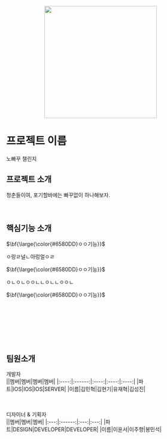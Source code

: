 <p align="center">
<img src="https://github.com/3rd-PARD-iOS-PART/iOS_JaeHyeokYoo/assets/103707692/e9e4b3b4-9da2-4d3b-bbc0-06b983509b52.JPG" height="300px" width="300px">


# 프로젝트 이름
노빠꾸 챌린지
## 프로젝트 소개
청춘들이여, 포기할바에는 빠꾸없이 하나해보자.
<br/><br/><br/>

## 핵심기능 소개
<p>$\bf{\large{\color{#6580DD}ㅇㅇ기능}}$</p>
ㅇ랑ㄹ널ㄴ아렁얼ㅇㄹ
<p>$\bf{\large{\color{#6580DD}ㅇㅇ기능}}$</p>
ㅇㄴㅇㄴㅇㅇㄴㄴㅇㄴㄴㅇㅇㄴ
<p>$\bf{\large{\color{#6580DD}ㅇㅇ기능}}$</p>



<br/><br/><br/><br/><br/><br/>


## 팀원소개
개발자
<br/>
||멤버|멤버|멤버|멤버|
|:----:|:------:|:----:|:----:|:----:|
|파트|IOS|IOS|IOS|SERVER|
|이름|김민혁|김현기|유재혁|김성진|


<br/><br/>
디자이너 & 기획자
<br/>
||멤버|멤버|멤버|
|:---:|:------:|:---:|:---:|
|파트|DESIGN|DEVELOPER|DEVELOPER|
|이름|이윤서|이주향|봉민석|


